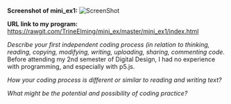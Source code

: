 **Screenshot of mini_ex1:**
![ScreenShot](https://github.com/TrineElming/mini_ex/blob/master/mini_ex1/mini_ex1.jpg?raw=true)


**URL link to my program:**
https://rawgit.com/TrineElming/mini_ex/master/mini_ex1/index.html



*Describe your first independent coding process (in relation to thinking, reading, copying, modifying, writing, uploading, sharing, commenting code.*
Before attending my 2nd semester of Digital Design, I had no experience with programming, and especially with p5.js. 


*How your coding process is different or similar to reading and writing text?*


*What might be the potential and possibility of coding practice?*


